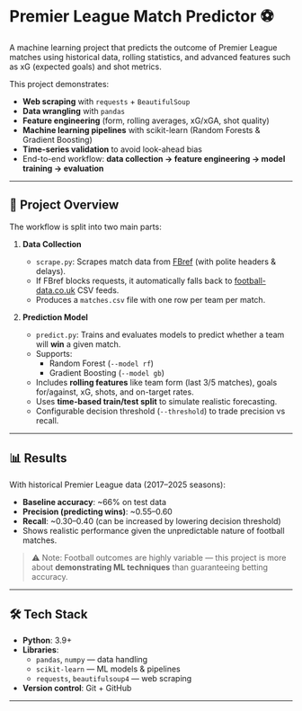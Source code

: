 # Premier League Match Predictor ⚽️

A machine learning project that predicts the outcome of Premier League matches using historical data, rolling statistics, and advanced features such as xG (expected goals) and shot metrics.

This project demonstrates:

- **Web scraping** with `requests` + `BeautifulSoup`
- **Data wrangling** with `pandas`
- **Feature engineering** (form, rolling averages, xG/xGA, shot quality)
- **Machine learning pipelines** with scikit-learn (Random Forests & Gradient Boosting)
- **Time-series validation** to avoid look-ahead bias
- End-to-end workflow: **data collection → feature engineering → model training → evaluation**

---

## 🚀 Project Overview

The workflow is split into two main parts:

1. **Data Collection**

   - `scrape.py`: Scrapes match data from [FBref](https://fbref.com/) (with polite headers & delays).
   - If FBref blocks requests, it automatically falls back to [football-data.co.uk](https://www.football-data.co.uk/) CSV feeds.
   - Produces a `matches.csv` file with one row per team per match.

2. **Prediction Model**
   - `predict.py`: Trains and evaluates models to predict whether a team will **win** a given match.
   - Supports:
     - Random Forest (`--model rf`)
     - Gradient Boosting (`--model gb`)
   - Includes **rolling features** like team form (last 3/5 matches), goals for/against, xG, shots, and on-target rates.
   - Uses **time-based train/test split** to simulate realistic forecasting.
   - Configurable decision threshold (`--threshold`) to trade precision vs recall.

---

## 📊 Results

With historical Premier League data (2017–2025 seasons):

- **Baseline accuracy**: ~66% on test data
- **Precision (predicting wins)**: ~0.55–0.60
- **Recall**: ~0.30–0.40 (can be increased by lowering decision threshold)
- Shows realistic performance given the unpredictable nature of football matches.

> ⚠️ Note: Football outcomes are highly variable — this project is more about **demonstrating ML techniques** than guaranteeing betting accuracy.

---

## 🛠️ Tech Stack

- **Python**: 3.9+
- **Libraries**:
  - `pandas`, `numpy` — data handling
  - `scikit-learn` — ML models & pipelines
  - `requests`, `beautifulsoup4` — web scraping
- **Version control**: Git + GitHub

---
